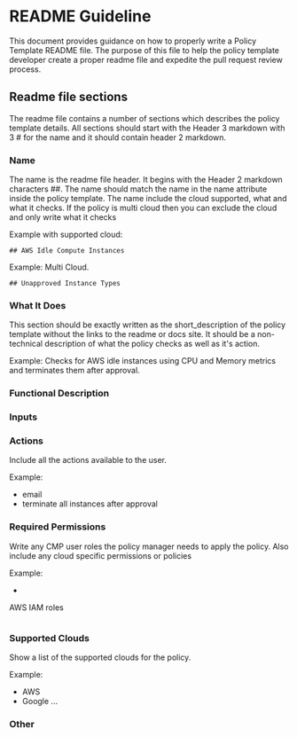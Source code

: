 # README Guideline

This document provides guidance on how to properly write a Policy Template README file.  The purpose of this file to help the policy template developer create a proper readme file and expedite the pull request review process.

## Readme file sections

The readme file contains a number of sections which describes the policy template details.  All sections should start with the Header 3 markdown with 3 # for the name and it should contain header 2 markdown.


### Name

The name is the readme file header.  It begins with the Header 2 markdown characters ##.  The name should match the name in the name attribute inside the policy template.  The name include the cloud supported, what and what it checks.  If the policy is multi cloud then you can exclude the cloud and only write what it checks

Example with supported cloud:

```
## AWS Idle Compute Instances

```  

Example: Multi Cloud.  
```
## Unapproved Instance Types

```

### What It Does

This section should be exactly written as the short_description of the policy template without the links to the readme or docs site.  It should be a non-technical description of what the policy checks as well as it's action.  

Example:
Checks for AWS idle instances using CPU and Memory metrics and terminates them after approval.  

### Functional Description

### Inputs



### Actions

Include all the actions available to the user.

Example:

- email
- terminate all instances after approval

### Required Permissions

Write any CMP user roles the policy manager needs to apply the policy.  Also include any cloud specific permissions or policies

Example:

-

AWS IAM roles
```javascript


```

### Supported Clouds

Show a list of the supported clouds for the policy.

Example:  
- AWS
- Google
...

### Other

